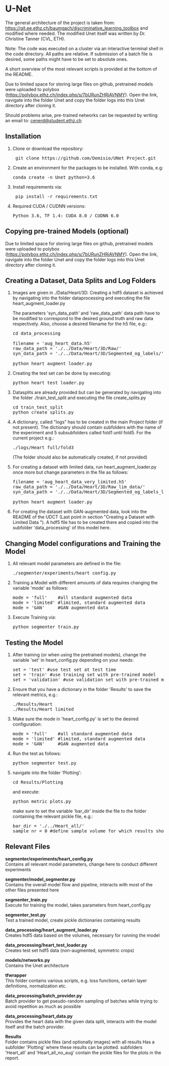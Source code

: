 # U-Net
The general architecture of the project is taken from:
https://git.ee.ethz.ch/baumgach/discriminative_learning_toolbox and modified where needed.
The modified Unet itself was written by Dr. Christine Tanner (CVL, ETH).

Note: The code was executed on a cluster via an interactive terminal shell in the code directory. 
All paths are relative. If submission of a batch file is desired, some paths might have to be set to absolute ones.

A short overview of the most relevant scripts is provided at the bottom of the README.

Due to limited space for storing large files on github, pretrained models were uploaded to polybox
(https://polybox.ethz.ch/index.php/s/7bURunZHRiAVNMY). Open the link, navigate into the folder Unet
and copy the folder logs into this Unet directory after cloning it.

Should problems arise, pre-trained networks can be requested by writing an email to: 
[cenerd@student.ethz.ch](mailto:cenerd@student.ethz.ch)

## Installation
1.  Clone or download the repository:
    <pre> git clone https://github.com/Demisio/UNet_Project.git </pre>
    
2.  Create an environment for the packages to be installed. With conda, e.g: 
    <pre>conda create -n Unet python=3.6</pre>

2.  Install requirements via: 
    <pre> pip install -r requirements.txt </pre>
    
4.  Required CUDA / CUDNN versions:
    <pre>Python 3.6, TF 1.4: CUDA 8.0 / CUDNN 6.0</pre>

## Copying pre-trained Models (optional)
Due to limited space for storing large files on github, pretrained models were uploaded to polybox
(https://polybox.ethz.ch/index.php/s/7bURunZHRiAVNMY). Open the link, navigate into the folder Unet
and copy the folder logs into this Unet directory after cloning it.

## Creating a Dataset, Data Splits and Log Folders
1.  Images are given in ./Data/Heart/3D. Creating a hdf5 dataset is achieved by navigating into the folder dataprocessing
    and executing the file heart_augment_loader.py
    
    The parameters 'syn_data_path' and 'raw_data_path' data path have to be modified to correspond
    to the desired ground truth and raw data respectively. 
    Also, choose a desired filename for the h5 file, e.g::
    
    <pre>cd data_processing
    
    filename = 'aug_heart_data.h5'
    raw_data_path = './../Data/Heart/3D/Raw/'
    syn_data_path = './../Data/Heart/3D/Segmented_og_labels/'
    
    python heart_augment_loader.py</pre>
    
2.  Creating the test set can be done by executing:
    <pre>python heart_test_loader.py</pre>
    
2.  Datasplits are already provided but can be generated by navigating into the folder ./train_test_split and executing
    the file create_splits.py
    <pre>cd train_test_split
    python create_splits.py</pre>
    
3.  A dictionary, called "logs" has to be created in the main Project folder (if not present). The dictionary should
    contain subfolders with the name of the experiment and 5 subsubfolders called fold1 until fold5.
    For the current project e.g.:
    <pre>./logs/Heart_full/fold3</pre>
    
    (The folder should also be automatically created, if not provided)
    
4.  For creating a dataset with limited data, run heart_augment_loader.py once more but change parameters
    in the file as follows:
    <pre>
    filename = 'aug_heart_data_very_limited.h5'
    raw_data_path = './../Data/Heart/3D/Raw_lim_data/'
    syn_data_path = './../Data/Heart/3D/Segmented_og_labels_lim_data/'
    
    python heart_augment_loader.py</pre>
    
5.  For creating the dataset with GAN-augmented data, look into the README of the UDCT
    (Last point in section "Creating a Dataset with Limited Data "). A hdf5 file has to be created there and copied into the subfolder 'data_processing'
    of this model here. 

## Changing Model configurations and Training the Model

1.  All relevant model parameters are defined in the file:
    <pre>./segmenter/experiments/heart_config.py</pre>
2.  Training a Model with different amounts of data requires changing the variable 'mode' as follows:
    <pre>mode = 'full'    #all standard augmented data
    mode = 'limited' #limited, standard augmented data
    mode = 'GAN'     #GAN augmented data</pre>
    
2.  Execute Training via:
    <pre>python segmenter_train.py</pre>
    
## Testing the Model
1.  After training (or when using the pretrained models), change the variable 'set' in heart_config.py depending on your needs:

    <pre>set = 'test' #use test set at test time
    set = 'train' #use training set with pre-trained model
    set = 'validation' #use validation set with pre-trained model</pre>
    
2.  Ensure that you have a dictionary in the folder 'Results' to save the relevant metrics, e.g.:
    <pre>./Results/Heart
    ./Results/Heart_limited</pre>
    
3.  Make sure the mode in 'heart_config.py' is set to the desired configuration:
    <pre>mode = 'full'    #all standard augmented data
    mode = 'limited' #limited, standard augmented data
    mode = 'GAN'     #GAN augmented data</pre>
    
3.  Run the test as follows:
    <pre>python segmenter_test.py</pre>
    
4.  navigate into the folder 'Plotting':
    <pre>cd Results/Plotting</pre>
    
    and execute:
    <pre>python metric_plots.py</pre>
    
    make sure to set the variable 'bar_dir' inside the file to the folder containing the relevant pickle file, e.g.:
    <pre>bar_dir = './../Heart_all/'
    sample_nr = 0 #define sample volume for which results should be plotted (e.g. 0 or 1 for  test set)</pre>
    
## Relevant Files

<b>segmenter/experiments/heart_config.py</b><br />
Contains all relevant model parameters, change here to conduct different experiments
<br /> 

<b>segmenter/model_segmenter.py</b><br />
Contains the overall model flow and pipeline, interacts with most of the other files presented here
<br />

<b>segmenter_train.py</b><br />
Execute for training the model, takes parameters from heart_config.py
<br />

<b>segmenter_test.py</b><br />
Test a trained model, create pickle dictionaries containing results
<br />

<b>data_processing/heart_augment_loader.py</b><br />
Creates hdf5 data based on the volumes, necessary for running the model
<br />

<b>data_processing/heart_test_loader.py</b><br />
Creates test set hdf5 data (non-augmented, symmetric crops)
<br />

<b>models/networks.py</b><br />
Contains the Unet architecture
<br />

<b>tfwrapper</b><br />
This folder contains various scripts, e.g. loss functions, certain layer definitions, normalization etc.
<br />

<b>data_processing/batch_provider.py</b><br />
Batch provider to get pseudo-random sampling of batches while trying to avoid repetition as much as possible
<br />

<b>data_processing/heart_data.py</b><br />
Provides the heart data with the given data split, interacts with the model itself and the batch provider.
<br />

<b>Results</b><br />
Folder contains pickle files (and optionally images) with all results
Has a subfolder 'Plotting' where these results can be plotted.
subfolders 'Heart_all' and 'Heart_all_no_aug' contain the pickle files for the plots in the report.
<br />

